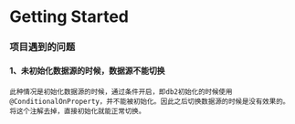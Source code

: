 # Getting Started

### 项目遇到的问题

#### 1、未初始化数据源的时候，数据源不能切换
    此种情况是初始化数据源的时候，通过条件开启，即db2初始化的时候使用@ConditionalOnProperty，并不能被初始化。因此之后切换数据源的时候是没有效果的。
    将这个注解去掉，直接初始化就能正常切换。

